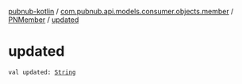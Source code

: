 [pubnub-kotlin](../../index.md) / [com.pubnub.api.models.consumer.objects.member](../index.md) / [PNMember](index.md) / [updated](./updated.md)

# updated

`val updated: `[`String`](https://kotlinlang.org/api/latest/jvm/stdlib/kotlin/-string/index.html)